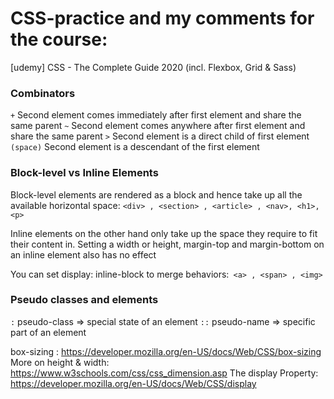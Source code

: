 # CSS-practice and my comments for the course:
[udemy] CSS - The Complete Guide 2020 (incl. Flexbox, Grid &amp; Sass)

### Combinators
`+` Second element comes immediately after first element and share the same parent
`~` Second element comes anywhere after first element and share the same parent
`>` Second element is a direct child of first element
` (space)` Second element is a descendant of the first element

### Block-level vs Inline Elements
Block-level elements are rendered as a block and hence take up all the available horizontal space: `<div> , <section> , <article> , <nav>, <h1>, <p>`

Inline elements on the other hand only take up the space they require to fit their content in. Setting a width  or height, margin-top  and margin-bottom  on an inline element also has no effect

You can set display: inline-block  to merge behaviors:` <a> , <span> , <img>`

### Pseudo classes and elements
`:` pseudo-class => special state of an element
`::` pseudo-name => specific part of an element

box-sizing : https://developer.mozilla.org/en-US/docs/Web/CSS/box-sizing
More on height & width: https://www.w3schools.com/css/css_dimension.asp
The display  Property: https://developer.mozilla.org/en-US/docs/Web/CSS/display